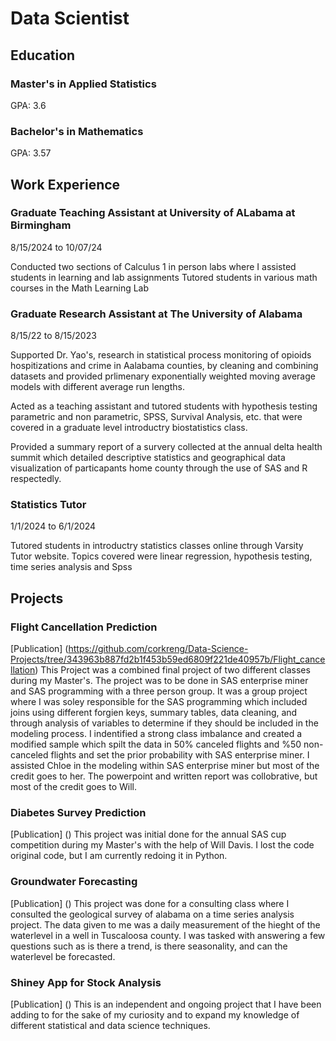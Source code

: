 # Data Scientist

## Education ##

### Master's in Applied Statistics
GPA: 3.6

### Bachelor's in Mathematics
GPA: 3.57


## Work Experience ##

### Graduate Teaching Assistant at University of ALabama at Birmingham

  8/15/2024 to 10/07/24
  
  Conducted two sections of Calculus 1 in person labs where I assisted students in learning and lab assignments
  Tutored students in various math courses in the Math Learning Lab

### Graduate Research Assistant at The University of Alabama

  8/15/22 to 8/15/2023
  
  Supported Dr. Yao's, research in statistical process monitoring of opioids hospitizations and crime in Aalabama counties, by cleaning and combining datasets and provided prlimenary exponentially weighted moving average models with different average run lengths. 
  
  Acted as a teaching assistant and tutored students with hypothesis testing parametric and non parametric, SPSS, Survival Analysis, etc. that were covered in a graduate level introductry biostatistics class.
  
  Provided a summary report of a survery collected at the annual delta health summit which detailed descriptive statistics and geographical data visualization of particapants home county through the use of SAS and R respectedly. 

  
### Statistics Tutor 

  1/1/2024 to 6/1/2024
  
  Tutored students in introductry statistics classes online through Varsity Tutor website. Topics covered were linear regression, hypothesis testing, time series     analysis and Spss



## Projects

### Flight Cancellation Prediction
[Publication] (https://github.com/corkreng/Data-Science-Projects/tree/343963b887fd2b1f453b59ed6809f221de40957b/Flight_cancellation)
  This Project was a combined final project of two different classes during my Master's. The project was to be done in SAS enterprise miner and SAS programming with a three person group. It was a group project where I was soley responsible for the SAS programming which included joins using different forgien keys, summary tables,
  data cleaning, and through analysis of variables to determine if they should be included in the modeling process. I indentified a strong class imbalance and created a modified sample which spilt the data in 50% canceled flights and %50 non-canceled flights and set the prior probability with SAS enterprise miner. I assisted Chloe in the modeling within SAS enterprise miner but most of the credit goes to her. The powerpoint and written report was collobrative, but most of the credit goes to Will. 
  
### Diabetes Survey Prediction
[Publication] ()
  This project was initial done for the annual SAS cup competition during my Master's with the help of Will Davis. I lost the code original code, but I am currently redoing it in Python. 

### Groundwater Forecasting
[Publication] ()
  This project was done for a consulting class where I consulted the geological survey of alabama on a time series analysis project. The data given to me was a daily measurement of the hieght of the waterlevel in a well in Tuscaloosa county. I was tasked with answering a few questions such as is there a trend, is there seasonality, and can the waterlevel be forecasted. 
  
### Shiney App for Stock Analysis
[Publication] ()
  This is an independent and ongoing project that I have been adding to for the sake of my curiosity and to expand my knowledge of different statistical and data science techniques. 
